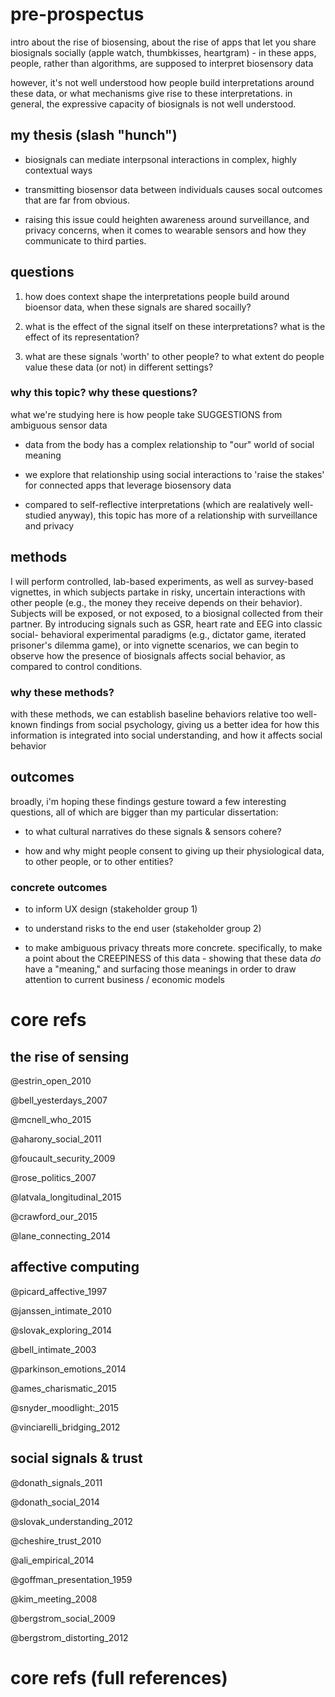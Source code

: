 <link rel="stylesheet" href="css/tuff.css"/>

# pre-prospectus

intro about the rise of biosensing, about the rise of apps that let you share biosignals socially (apple watch, thumbkisses, heartgram) - in these apps, people, rather than algorithms, are supposed to interpret biosensory data

however, it's not well understood how people build interpretations around these data, or what mechanisms give rise to these interpretations. in general, the expressive capacity of biosignals is not well understood. 

<!-- for all these kickstarters trying to make sensor-driven applications, how people actually interpret data from sensors is poorly understood. in most applications (consider xx) we assume that suggestion plays a role. but, what is the role of the sensor itself? the cultural narratives around the body, etc...? -->

## my thesis (slash "hunch")

- biosignals can mediate interpsonal interactions in complex, highly contextual ways

- transmitting biosensor data between individuals causes socal outcomes that are far from obvious.

- raising this issue could heighten awareness around surveillance, and privacy concerns, when it comes to wearable sensors and how they communicate to third parties.

## questions

1. how does context shape the interpretations people build around bioensor data, when these signals are shared socailly?

2. what is the effect of the signal itself on these interpretations? what is the effect of its representation?

3. what are these signals 'worth' to other people? to what extent do people value these data (or not) in different settings?

### why this topic? why these questions?

what we're studying here is how people take SUGGESTIONS from ambiguous sensor data

- data from the body has a complex relationship to "our" world of social meaning

- we explore that relationship using social interactions to 'raise the stakes' for connected apps that leverage biosensory data

- compared to self-reflective interpretations (which are realatively well-studied anyway), this topic has more of a relationship with surveillance and privacy

## methods

<!-- lifted from CLTC proposal -->

I will perform controlled, lab-based experiments, as well as survey-based vignettes, in which subjects partake in risky, uncertain interactions with other people (e.g., the money they receive depends on their behavior). Subjects will be exposed, or not exposed, to a biosignal collected from their partner. By introducing signals such as GSR, heart rate and EEG into classic social- behavioral experimental paradigms (e.g., dictator game, iterated prisoner's dilemma game), or into vignette scenarios, we can begin to observe how the presence of biosignals affects social behavior, as compared to control conditions.

<!-- 

These studies will provide a limited, but useful starting point for understanding how, why, and when disclosure of biosignals might become relevant. We hope to shed light on how these signals are incorporated into our understandings of the moods, motivations, and goals of other people, which in turn will lay groundwork for a deeper understanding of how wearable data might become sensitive, or might lead to over-disclosure, in different settings and contexts.

 -->

### why these methods?

with these methods, we can establish baseline behaviors relative too well-known findings from social psychology, giving us a better idea for how this information is integrated into social understanding, and how it affects social behavior

## outcomes 

broadly, i'm hoping these findings gesture toward a few interesting questions, all of which are bigger than my particular dissertation:

- to what cultural narratives do these signals & sensors cohere?

- how and why might people consent to giving up their physiological data, to other people, or to other entities? 

### concrete outcomes 

- to inform UX design (stakeholder group 1)

- to understand risks to the end user (stakeholder group 2) 

- to make ambiguous privacy threats more concrete. specifically, to make a point about the CREEPINESS of this data - showing that these data *do* have a "meaning," and surfacing those meanings in order to draw attention to current business / economic models

# core refs

## the rise of sensing

@estrin_open_2010

@bell_yesterdays_2007

@mcnell_who_2015

@aharony_social_2011

@foucault_security_2009

@rose_politics_2007

@latvala_longitudinal_2015

@crawford_our_2015

@lane_connecting_2014

## affective computing

@picard_affective_1997

@janssen_intimate_2010

@slovak_exploring_2014

@bell_intimate_2003

@parkinson_emotions_2014

@ames_charismatic_2015

@snyder_moodlight:_2015

@vinciarelli_bridging_2012

## social signals & trust

@donath_signals_2011

@donath_social_2014

@slovak_understanding_2012

@cheshire_trust_2010

@ali_empirical_2014

@goffman_presentation_1959

@kim_meeting_2008

@bergstrom_social_2009

@bergstrom_distorting_2012

# core refs (full references)

